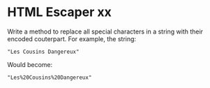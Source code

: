 # HTML Escaper xx

Write a method to replace all special characters in a string with their encoded couterpart. For example, the string:

```
"Les Cousins Dangereux"
```

Would become:

```
"Les%20Cousins%20Dangereux"
```
